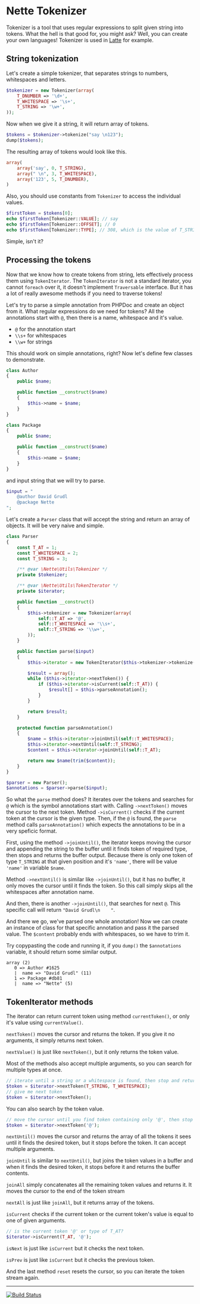 Nette Tokenizer
===============

Tokenizer is a tool that uses regular expressions to split given string into tokens. What the hell is that good for, you might ask? Well, you can create your own languages! Tokenizer is used in [Latte](https://github.com/nette/latte) for example.


## String tokenization

Let's create a simple tokenizer, that separates strings to numbers, whitespaces and letters.

```php
$tokenizer = new Tokenizer(array(
	T_DNUMBER => '\d+',
	T_WHITESPACE => '\s+',
	T_STRING => '\w+',
));
```

Now when we give it a string, it will return array of tokens.

```php
$tokens = $tokenizer->tokenize("say \n123");
dump($tokens);
```

The resulting array of tokens would look like this.

```php
array(
	array('say', 0, T_STRING),
	array(" \n", 3, T_WHITESPACE),
	array('123', 5, T_DNUMBER),
)
```

Also, you should use constants from `Tokenizer` to access the individual values.

```php
$firstToken = $tokens[0];
echo $firstToken[Tokenizer::VALUE]; // say
echo $firstToken[Tokenizer::OFFSET]; // 0
echo $firstToken[Tokenizer::TYPE]; // 308, which is the value of T_STRING
```

Simple, isn't it?


## Processing the tokens

Now that we know how to create tokens from string, lets effectively process them using `TokenIterator`. The `TokenIterator` is not a standard iterator, you cannot `foreach` over it, it doesn't implement `Traversable` interface. But it has a lot of really awesome methods if you need to traverse tokens!

Let's try to parse a simple annotation from PHPDoc and create an object from it. What regular expressions do we need for tokens? All the annotations start with `@`, then there is a name, whitespace and it's value.

- `@` for the annotation start
- `\\s+` for whitespaces
- `\\w+` for strings

This should work on simple annotations, right? Now let's define few classes to demonstrate.

```php
class Author
{
	public $name;

	public function __construct($name)
	{
		$this->name = $name;
	}
}

class Package
{
	public $name;

	public function __construct($name)
	{
		$this->name = $name;
	}
}
```

and input string that we will try to parse.

```php
$input = "
	@author David Grudl
	@package Nette
";
```

Let's create a `Parser` class that will accept the string and return an array of objects. It will be very naive and simple.

```php
class Parser
{
	const T_AT = 1;
	const T_WHITESPACE = 2;
	const T_STRING = 3;

	/** @var \Nette\Utils\Tokenizer */
	private $tokenizer;

	/** @var \Nette\Utils\TokenIterator */
	private $iterator;

	public function __construct()
	{
		$this->tokenizer = new Tokenizer(array(
			self::T_AT => '@',
			self::T_WHITESPACE => '\\s+',
			self::T_STRING => '\\w+',
		));
	}

	public function parse($input)
	{
		$this->iterator = new TokenIterator($this->tokenizer->tokenize($input));

		$result = array();
		while ($this->iterator->nextToken()) {
			if ($this->iterator->isCurrent(self::T_AT)) {
				$result[] = $this->parseAnnotation();
			}
		}

		return $result;
	}

	protected function parseAnnotation()
	{
		$name = $this->iterator->joinUntil(self::T_WHITESPACE);
		$this->iterator->nextUntil(self::T_STRING);
		$content = $this->iterator->joinUntil(self::T_AT);

		return new $name(trim($content));
	}
}
```

```php
$parser = new Parser();
$annotations = $parser->parse($input);
```

So what the `parse` method does? It iterates over the tokens and searches for `@` which is the symbol annotations start with. Calling `->nextToken()` moves the cursor to the next token. Method `->isCurrent()` checks if the current token at the cursor is the given type. Then, if the `@` is found, the `parse` method calls `parseAnnotation()` which expects the annotations to be in a very speficic format.

First, using the method `->joinUntil()`, the iterator keeps moving the cursor and appending the string to the buffer until it finds token of required type, then stops and returns the buffer output. Because there is only one token of type `T_STRING` at that given position and it's `'name'`, there will be value `'name'` in variable `$name`.

Method `->nextUntil()` is similar like `->joinUntil()`, but it has no buffer, it only moves the cursor until it finds the token. So this call simply skips all the whitespaces after annotation name.

And then, there is another `->joinUntil()`, that searches for next `@`. This specific call will return `"David Grudl\n    "`.

And there we go, we've parsed one whole annotation! Now we can create an instance of class for that specific annotation and pass it the parsed value. The `$content` probably ends with whitespaces, so we have to trim it.

Try copypasting the code and running it, if you `dump()` the `$annotations` variable, it should return some similar output.

```
array (2)
   0 => Author #1625
   |  name => "David Grudl" (11)
   1 => Package #db81
   |  name => "Nette" (5)
```

## TokenIterator methods

The iterator can return current token using method `currentToken()`, or only it's value using `currentValue()`.

`nextToken()` moves the cursor and returns the token. If you give it no arguments, it simply returns next token.

`nextValue()` is just like `nextToken()`, but it only returns the token value.

Most of the methods also accept multiple arguments, so you can search for multiple types at once.

```php
// iterate until a string or a whitespace is found, then stop and return the following token
$token = $iterator->nextToken(T_STRING, T_WHITESPACE);
// give me next token
$token = $iterator->nextToken();
```

You can also search by the token value.

```php
// move the cursor until you find token containing only '@', then stop and return it
$token = $iterator->nextToken('@');
```

`nextUntil()` moves the cursor and returns the array of all the tokens it sees until it finds the desired token, but it stops before the token. It can accept multiple arguments.

`joinUntil` is similar to `nextUntil()`, but joins the token values in a buffer and when it finds the desired token, it stops before it and returns the buffer contents.

`joinAll` simply concatenates all the remaining token values and returns it. It moves the cursor to the end of the token stream

`nextAll` is just like `joinAll`, but it returns array of the tokens.

`isCurrent` checks if the current token or the current token's value is equal to one of given arguments.

```php
// is the current token '@' or type of T_AT?
$iterator->isCurrent(T_AT, '@');
```

`isNext` is just like `isCurrent` but it checks the next token.

`isPrev` is just like `isCurrent` but it checks the previous token.

And the last method `reset` resets the cursor, so you can iterate the token stream again.



-----

[![Build Status](https://secure.travis-ci.org/nette/tokenizer.png?branch=master)](http://travis-ci.org/nette/tokenizer)
